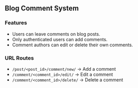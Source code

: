 ## Blog Comment System

### Features
- Users can leave comments on blog posts.
- Only authenticated users can add comments.
- Comment authors can edit or delete their own comments.

### URL Routes
- `/post/<post_id>/comment/new/` → Add a comment
- `/comment/<comment_id>/edit/` → Edit a comment
- `/comment/<comment_id>/delete/` → Delete a comment
